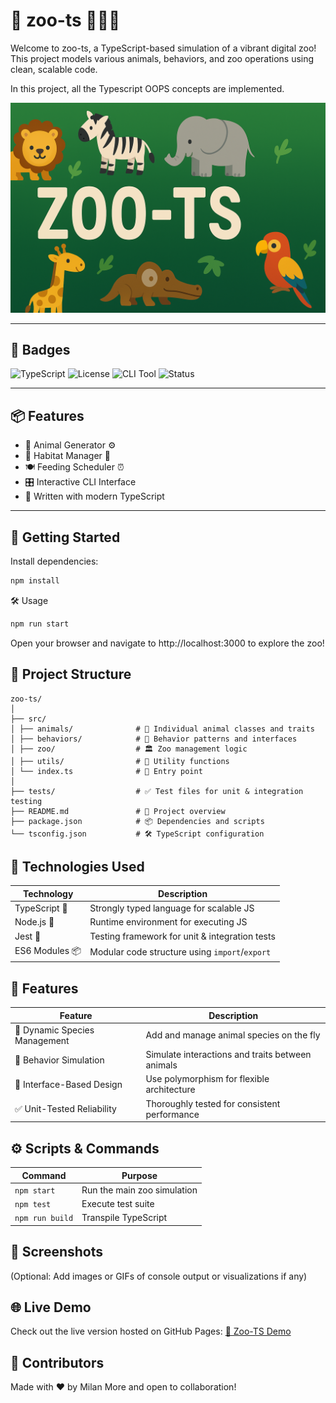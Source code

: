 # 🐾 zoo-ts 🐘🦓🦒

Welcome to zoo-ts, a TypeScript-based simulation of a vibrant digital zoo! This project models various animals, behaviors, and zoo operations using clean, scalable code.

In this project, all the Typescript OOPS concepts are implemented.

![Zoo-TS Banner](banner.png)

---

## 📛 Badges

![TypeScript](https://img.shields.io/badge/code-TypeScript-blue?logo=typescript)
![License](https://img.shields.io/badge/license-MIT-green)
![CLI Tool](https://img.shields.io/badge/tool-Plop-yellow)
![Status](https://img.shields.io/badge/status-Active-brightgreen)

---

## 📦 Features

- 🐅 Animal Generator ⚙️
- 🌴 Habitat Manager 🧱
- 🍽 Feeding Scheduler ⏰
- 🎛 Interactive CLI Interface
- 🧠 Written with modern TypeScript

---

## 🚀 Getting Started

Install dependencies:

```bash
npm install
```

🛠️ Usage

```bash
npm run start
```

Open your browser and navigate to http://localhost:3000 to explore the zoo!

## 📁 Project Structure

```
zoo-ts/
│
├── src/
│ ├── animals/              # 🦁 Individual animal classes and traits
│ ├── behaviors/            # 🧠 Behavior patterns and interfaces
│ ├── zoo/                  # 🏛️ Zoo management logic
│ ├── utils/                # 🔧 Utility functions
│ └── index.ts              # 🚪 Entry point
│
├── tests/                  # ✅ Test files for unit & integration testing
├── README.md               # 📘 Project overview
├── package.json            # 📦 Dependencies and scripts
└── tsconfig.json           # 🛠️ TypeScript configuration
```

## 🧰 Technologies Used

| Technology     | Description                                    |
| -------------- | ---------------------------------------------- |
| TypeScript 🧪  | Strongly typed language for scalable JS        |
| Node.js 🔧     | Runtime environment for executing JS           |
| Jest 🧫        | Testing framework for unit & integration tests |
| ES6 Modules 📦 | Modular code structure using `import`/`export` |

## 🎯 Features

| Feature                       | Description                                      |
| ----------------------------- | ------------------------------------------------ |
| 🐾 Dynamic Species Management | Add and manage animal species on the fly         |
| 🤝 Behavior Simulation        | Simulate interactions and traits between animals |
| 🧩 Interface-Based Design     | Use polymorphism for flexible architecture       |
| ✅ Unit-Tested Reliability    | Thoroughly tested for consistent performance     |

## ⚙️ Scripts & Commands

| Command         | Purpose                     |
| --------------- | --------------------------- |
| `npm start`     | Run the main zoo simulation |
| `npm test`      | Execute test suite          |
| `npm run build` | Transpile TypeScript        |

## 📸 Screenshots

(Optional: Add images or GIFs of console output or visualizations if any)

## 🌐 Live Demo

Check out the live version hosted on GitHub Pages: [🔗 Zoo-TS Demo](https://milanmmore.github.io/zoo-ts)

## 🙌 Contributors

Made with ❤️ by Milan More and open to collaboration!
